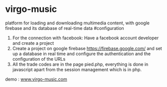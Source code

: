 # virgo-music
platform for loading and downloading multimedia content, with google firebase and its database of real-time data
#configuration
1. For the connection with facebook: Have a facebook account developer and create a project
2. Create a project on google firebase https://firebase.google.com/ and set up a database in real time and configure the authentication and the configuration of the URLs
3. All the trade codes are in the page pied.php, everything is done in javascript apart from the session management which is in php.

demo : www.virgo-music.com
 
